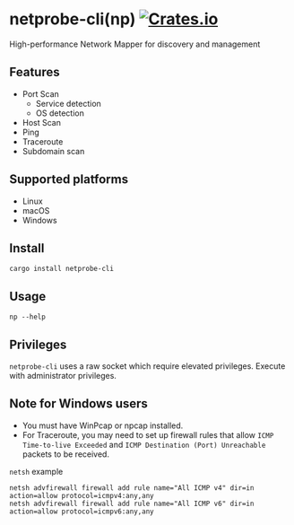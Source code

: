 [crates-badge]: https://img.shields.io/crates/v/netprobe-cli.svg
[crates-url]: https://crates.io/crates/netprobe-cli

# netprobe-cli(np) [![Crates.io][crates-badge]][crates-url]
High-performance Network Mapper for discovery and management

## Features
- Port Scan
    - Service detection
    - OS detection
- Host Scan
- Ping
- Traceroute
- Subdomain scan

## Supported platforms
- Linux
- macOS
- Windows

## Install
```
cargo install netprobe-cli
```

## Usage
```
np --help
```

## Privileges
`netprobe-cli` uses a raw socket which require elevated privileges.  Execute with administrator privileges.

## Note for Windows users
- You must have WinPcap or npcap installed.
- For Traceroute, you may need to set up firewall rules that allow `ICMP Time-to-live Exceeded` and `ICMP Destination (Port) Unreachable` packets to be received.

`netsh` example 
```
netsh advfirewall firewall add rule name="All ICMP v4" dir=in action=allow protocol=icmpv4:any,any
netsh advfirewall firewall add rule name="All ICMP v6" dir=in action=allow protocol=icmpv6:any,any
```
